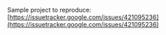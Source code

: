 Sample project to reproduce: [https://issuetracker.google.com/issues/421095236](https://issuetracker.google.com/issues/421095236)
